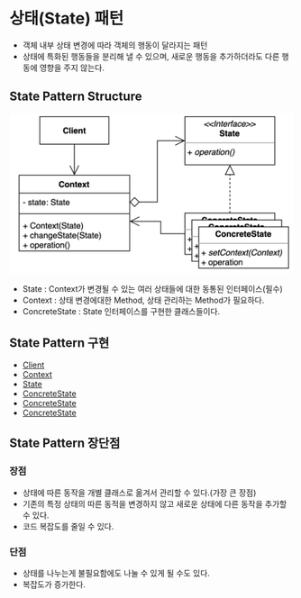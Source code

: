 # 상태(State) 패턴

- 객체 내부 상태 변경에 따라 객체의 행동이 달라지는 패턴
- 상태에 특화된 행동들을 분리해 낼 수 있으며, 새로운 행동을 추가하더라도 다른 행동에 영향을 주지 않는다.

## State Pattern Structure
![State.png](State.png)

- State : Context가 변경될 수 있는 여러 상태들에 대한 동통된 인터페이스(필수)
- Context : 상태 변경에대한 Method, 상태 관리하는 Method가 필요하다.
- ConcreteState : State 인터페이스를 구현한 클래스들이다.

## State Pattern 구현

- [Client](simple%2FClient.java)
- [Context](simple%2FOnlineCourse.java)
- [State](simple%2FState.java)
- [ConcreteState](simple%2FDraft.java)
- [ConcreteState](simple%2FPrivate.java)
- [ConcreteState](simple%2FPublished.java)

## State Pattern 장단점
### 장점
- 상태에 따른 동작을 개별 클래스로 옮겨서 관리할 수 있다.(가장 큰 장점)
- 기존의 특정 상태의 따른 동적을 변경하지 않고 새로운 상태에 다른 동작을 추가할 수 있다.
- 코드 복잡도를 줄일 수 있다.
### 단점
- 상태를 나누는게 불필요함에도 나눌 수 있게 될 수도 있다.
- 복잡도가 증가한다.